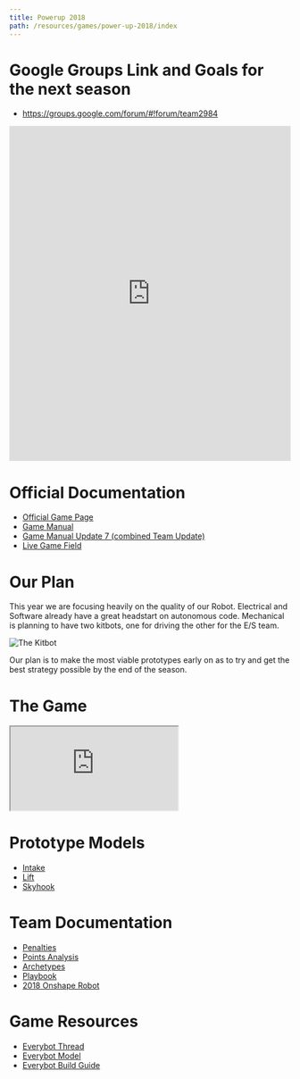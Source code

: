 ```yaml
---
title: Powerup 2018
path: /resources/games/power-up-2018/index
---
```


# Google Groups Link and Goals for the next season

- https://groups.google.com/forum/#!forum/team2984


<iframe src="https://docs.google.com/document/d/e/2PACX-1vSNmMEJqCEOtwZax0CBJSClBVZaWKHHv5SNnNt9_Bfsua7nId42wbsjqY6NeLSjuziwlBU3or4tRtek/pub?embedded=true" style="border-width:0" width="100%" height="600" frameborder="0" ></iframe>

# Official Documentation

- [Official Game Page](https://www.firstinspires.org/resource-library/frc/competition-manual-qa-system)
- [Game Manual](/pdfs/power-up-2018/manual.pdf)
- [Game Manual Update 7 (combined Team Update)](/pdfs/power-up-2018/manual-update-07.pdf)
- [Live Game Field](https://cad.onshape.com/documents/9296b2e73daefa64660bc992/w/5092c5455497b9f5953b85b0/e/3dc1d546866866a0aca4fe2b)

# Our Plan

This year we are focusing heavily on the quality of our Robot. Electrical and Software already have a great headstart on autonomous code. Mechanical is planning to have two kitbots, one for driving the other for the E/S team.

![The Kitbot](/images/power-up-2018/the-kitbot.jpg)

Our plan is to make the most viable prototypes early on as to try and get the best strategy possible by the end of the season.

# The Game

<div class="videowrapper">
  <iframe src="https://www.youtube.com/embed/HZbdwYiCY74" allowfullscreen></iframe>
</div>

# Prototype Models

- [Intake](https://cad.onshape.com/documents/9a742c2b3ae3b9619f7df30c/w/37d0d75d55b6d68207bc554b/e/473dcccb675059f0d014c403)
- [Lift](https://cad.onshape.com/documents/367b91bd47016c3169dde734/w/51568f6157a092ac3f1ae7e5/e/28002c834a7524f57ece7654)
- [Skyhook](https://cad.onshape.com/documents/fea88e7288ddfbe8dbcb652b/w/b4d412302594897a9f4aad4d/e/c8b0c114789360d844931d98)

# Team Documentation

- [Penalties](/games/power-up-2018/penalties/)
- [Points Analysis](/games/power-up-2018/points-analysis/)
- [Archetypes](/games/power-up-2018/archetypes/)
- [Playbook](/games/power-up-2018/playbook/)
- [2018 Onshape Robot](https://cad.onshape.com/documents/c25b6e33afa0deb23647eb4b/w/867857abf41225d617f9678b/e/dacda856b6b4e3c78fc22636)

# Game Resources

- [Everybot Thread](https://www.chiefdelphi.com/forums/showthread.php?t=161168)
- [Everybot Model](https://cad.onshape.com/documents/6a195a8f5448c52496f191aa/w/40c72c2fb63c8efaf1939c14/e/08ef647c429fd3e62bbf734c)
- [Everybot Build Guide](/pdfs/everybot-build-guide.pdf)

